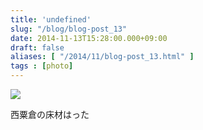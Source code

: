 ```yaml
---
title: 'undefined'
slug: "/blog/blog-post_13"
date: 2014-11-13T15:28:00.000+09:00
draft: false
aliases: [ "/2014/11/blog-post_13.html" ]
tags : [photo]
---
```


  
![](http://68.media.tumblr.com/c252cff085b736a58298bea114694358/tumblr_nezev4nC8F1rwrdpxo1_1280.jpg)  

  
  

西粟倉の床材はった